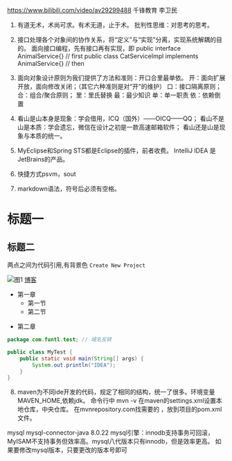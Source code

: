 https://www.bilibili.com/video/av29299488
千锋教育  李卫民

1. 有道无术，术尚可求。有术无道，止于术。
批判性思维：对思考的思考。

2. 接口处理各个对象间的协作关系，将“定义”与“实现”分离，实现系统解耦的目的。
面向接口编程，先有接口再有实现，即
public interface AnimalService{}  // first
public class CatServiceImpl implements AnimalService{}  // then

3. 面向对象设计原则为我们提供了方法和准则：开口合里最单依。
开：面向扩展开放，面向修改关闭；（其它六种准则是对“开”的维护）
口：接口隔离原则；
合：组合/聚合原则；
里：里氏替换
最：最少知识
单：单一职责
依：依赖倒置

4. 看山是山本身是现象：学会借用，ICQ（国外）——OICQ——QQ；
看山不是山是本质：学会遗忘，微信在设计之初是一款高速邮箱软件；
看山还是山是现象与本质的统一。

5. MyEclipse和Spring STS都是Eclipse的插件，前者收费。
IntelliJ IDEA 是JetBrains的产品。

6. 快捷方式psvm，sout

7. markdown语法，符号后必须有空格。
# 标题一

## 标题二

两点之间为代码引用,有背景色 `Create New Project`

![图1](图1地址)
[博客](博客地址)

* 第一章
    * 第一节
    * 第二节
- 第二章

```java
package com.funtl.test; // 域名反转

public class MyTest {
    public static void main(String[] args) {
        System.out.println("IDEA");
    }
}
```

8. maven为不同ide开发的代码，规定了相同的结构，统一了很多。环境变量MAVEN_HOME,依赖jdk。
命令行中 mvn -v
在maven的settings.xml设置本地仓库，中央仓库。
在mvnrepository.com找需要的<dependency></dependency> ，放到项目的pom.xml文件。
<!-- https://mvnrepository.com/artifact/mysql/mysql-connector-java -->
<dependency>
    <groupId>mysql</groupId>
    <artifactId>mysql-connector-java</artifactId>
    <version>8.0.22</version>
</dependency>
mysql引擎：innodb支持事务可回滚，MyISAM不支持事务但效率高。mysql八代版本只有innodb，但是效率更高。
如果要修改mysql版本，只要更改<version>的版本号即可